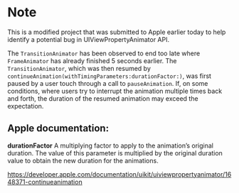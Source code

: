 # Note

This is a modified project that was submitted to Apple earlier today to help identify a potential bug in UIViewPropertyAnimator API.

The `TransitionAnimator` has been observed to end too late where `FrameAnimator` has already finished 5 seconds earlier.
The `TransitionAnimator`, which was then resumed by `continueAnimation(withTimingParameters:durationFactor:)`, was first paused by a user touch through a call to `pauseAnimation`. If, on some conditions, where users try to interrupt the animation multiple times back and forth, the duration of the resumed animation may exceed the expectation.

## Apple documentation:

**durationFactor**
A multiplying factor to apply to the animation’s original duration. The value of this parameter is multiplied by the original duration value to obtain the new duration for the animations.

https://developer.apple.com/documentation/uikit/uiviewpropertyanimator/1648371-continueanimation

